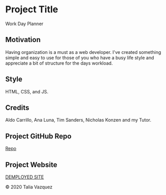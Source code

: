 # Project Title

Work Day Planner

## Motivation

Having organization is a must as a web developer. I've created something simple and easy to use for those of you who have a busy life style and appreciate a bit of structure for the days workload.

## Style

HTML, CSS, and JS.

## Credits

Aldo Carrillo, Ana Luna, Tim Sanders, Nicholas Konzen and my Tutor.

## Project GitHub Repo

<a href="https://github.com/taliavazquez/Third-Party-APIs-Scheduler"><bold>Repo</bold></a>

## Project Website

<a href="https://taliavazquez.github.io/Third-Party-APIs-Scheduler/"><bold>DEMPLOYED SITE</bold></a>

© 2020 Talia Vazquez
